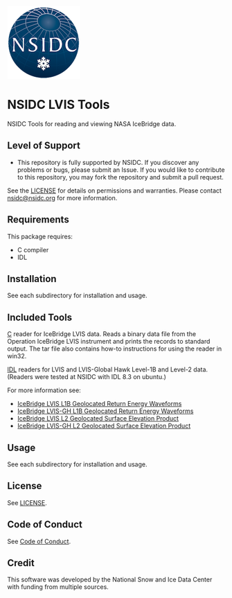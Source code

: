 ![NSIDC logo](/images/NSIDC_logo_2018_poster-1.png)


# NSIDC LVIS Tools

NSIDC Tools for reading and viewing NASA IceBridge data.

## Level of Support

* This repository is fully supported by NSIDC. If you discover any problems or bugs, please submit an Issue. If you would like to contribute to this repository, you may fork the repository and submit a pull request. 

See the [LICENSE](LICENSE) for details on permissions and warranties. Please contact nsidc@nsidc.org for more information.

## Requirements

This package requires:
* C compiler
* IDL

## Installation

See each subdirectory for installation and usage.

## Included Tools

[C](C) reader for IceBridge LVIS data. Reads a binary data file from the Operation IceBridge LVIS instrument and prints the records to standard output. The tar file also contains how-to instructions for using the reader in win32.

[IDL](IDL) readers for LVIS and LVIS-Global Hawk Level-1B and Level-2 data. (Readers were tested at NSIDC with IDL 8.3 on ubuntu.)

For more information see:
* [IceBridge LVIS L1B Geolocated Return Energy Waveforms](https://nsidc.org/data/ilvis1b.html)
* [IceBridge LVIS-GH L1B Geolocated Return Energy Waveforms](https://nsidc.org/data/ilvgh1b.html)
* [IceBridge LVIS L2 Geolocated Surface Elevation Product](https://nsidc.org/data/ilvis2.html)
* [IceBridge LVIS-GH L2 Geolocated Surface Elevation Product](https://nsidc.org/data/ilvgh2.html)

## Usage

See each subdirectory for installation and usage.

## License

See [LICENSE](LICENSE).

## Code of Conduct

See [Code of Conduct](CODE_OF_CONDUCT.md).

## Credit

This software was developed by the National Snow and Ice Data Center with funding from multiple sources.
